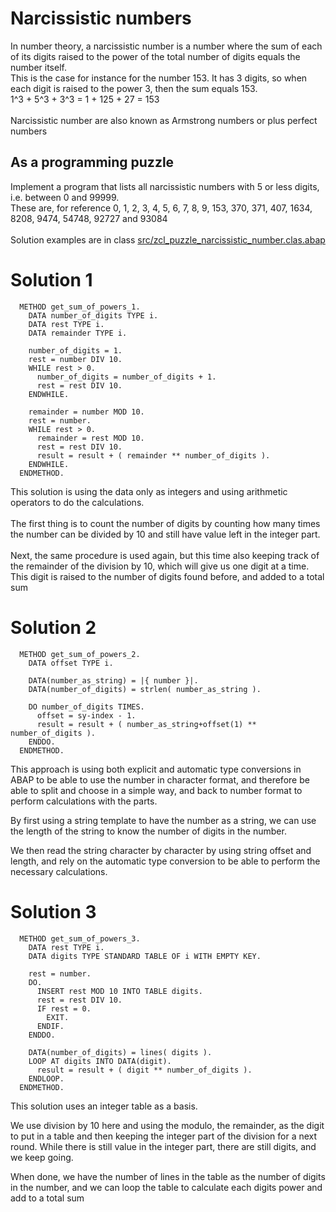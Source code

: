 # Narcissistic numbers
In number theory, a narcissistic number is a number where the sum of each of its digits raised to the power of the total number of digits equals the number itself.\
This is the case for instance for the number 153. It has 3 digits, so when each digit is raised to the power 3, then the sum equals 153.\
1^3 + 5^3 + 3^3 = 1 + 125 + 27 = 153\
\
Narcissistic number are also known as Armstrong numbers or plus perfect numbers

## As a programming puzzle
Implement a program that lists all narcissistic numbers with 5 or less digits, i.e. between 0 and 99999.\
These are, for reference 0, 1, 2, 3, 4, 5, 6, 7, 8, 9, 153, 370, 371, 407, 1634, 8208, 9474, 54748, 92727 and 93084\
\
Solution examples are in class [src/zcl_puzzle_narcissistic_number.clas.abap](src/zcl_puzzle_narcissistic_number.clas.abap)


# Solution 1
```abap
  METHOD get_sum_of_powers_1.
    DATA number_of_digits TYPE i.
    DATA rest TYPE i.
    DATA remainder TYPE i.

    number_of_digits = 1.
    rest = number DIV 10.
    WHILE rest > 0.
      number_of_digits = number_of_digits + 1.
      rest = rest DIV 10.
    ENDWHILE.

    remainder = number MOD 10.
    rest = number.
    WHILE rest > 0.
      remainder = rest MOD 10.
      rest = rest DIV 10.
      result = result + ( remainder ** number_of_digits ).
    ENDWHILE.
  ENDMETHOD.
```
This solution is using the data only as integers and using arithmetic operators to do the calculations.\
\
The first thing is to count the number of digits by counting how many times the number can be divided by 10 and still have value left in the integer part.\
\
Next, the same procedure is used again, but this time also keeping track of the remainder of the division by 10, which will give us one digit at a time.\
This digit is raised to the number of digits found before, and added to a total sum


# Solution 2
```abap
  METHOD get_sum_of_powers_2.
    DATA offset TYPE i.

    DATA(number_as_string) = |{ number }|.
    DATA(number_of_digits) = strlen( number_as_string ).

    DO number_of_digits TIMES.
      offset = sy-index - 1.
      result = result + ( number_as_string+offset(1) ** number_of_digits ).
    ENDDO.
  ENDMETHOD.
```
This approach is using both explicit and automatic type conversions in ABAP to be able to use the number in character format, and therefore
be able to split and choose in a simple way, and back to number format to perform calculations with the parts.

By first using a string template to have the number as a string, we can use the length of the string to know the number of digits in the number.

We then read the string character by character by using string offset and length, and rely on the automatic type conversion to be able to
perform the necessary calculations.


# Solution 3
```abap
  METHOD get_sum_of_powers_3.
    DATA rest TYPE i.
    DATA digits TYPE STANDARD TABLE OF i WITH EMPTY KEY.

    rest = number.
    DO.
      INSERT rest MOD 10 INTO TABLE digits.
      rest = rest DIV 10.
      IF rest = 0.
        EXIT.
      ENDIF.
    ENDDO.

    DATA(number_of_digits) = lines( digits ).
    LOOP AT digits INTO DATA(digit).
      result = result + ( digit ** number_of_digits ).
    ENDLOOP.
  ENDMETHOD.
```
This solution uses an integer table as a basis.

We use division by 10 here and using the modulo, the remainder, as the digit to put in a table and then keeping the integer part of the division for a next round.
While there is still value in the integer part, there are still digits, and we keep going.

When done, we have the number of lines in the table as the number of digits in the number, and we can loop the table to calculate each digits power and add to a total sum

